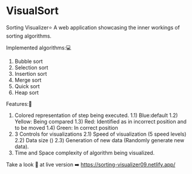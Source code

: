 # VisualSort
Sorting Visualizer⭐
A web application showcasing the inner workings of sorting algorithms.

Implemented algorithms:💻

1) Bubble sort
2) Selection sort
3) Insertion sort
4) Merge sort
5) Quick sort
6) Heap sort

Features:🚀

1) Colored representation of step being executed. 1.1) Blue:default 1.2) Yellow: Being compared 1.3) Red: Identified as in incorrect position and to be moved 1.4) Green: In correct position
2) 3 Controls for visualizations 2.1) Speed of visualization (5 speed levels) 2.2) Data size () 2.3) Generation of new data (Randomly generate new data).
3) Time and Space complexity of algorithm being visualized.
   
Take a look 👀 at live version ➡️ https://sorting-visualizer09.netlify.app/
